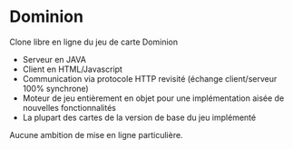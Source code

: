 # Dominion
Clone libre en ligne du jeu de carte Dominion

* Serveur en JAVA
* Client en HTML/Javascript
* Communication via protocole HTTP revisité (échange client/serveur 100% synchrone)
* Moteur de jeu entièrement en objet pour une implémentation aisée de nouvelles fonctionnalités
* La plupart des cartes de la version de base du jeu implémenté

Aucune ambition de mise en ligne particulière.
